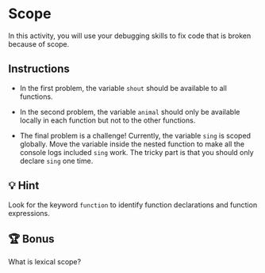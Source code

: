 # Scope 

In this activity, you will use your debugging skills to fix code that is broken because of scope.

## Instructions

* In the first problem, the variable `shout` should be available to all functions. 

* In the second problem, the variable `animal` should only be available locally in each function but not to the other functions.  

* The final problem is a challenge! Currently, the variable `sing` is scoped globally. Move the variable inside the nested function to make all the console logs included `sing` work.  The tricky part is that you should only declare `sing` one time. 

## 💡 Hint

Look for the keyword `function` to identify function declarations and function expressions.   

## 🏆 Bonus

What is lexical scope?
